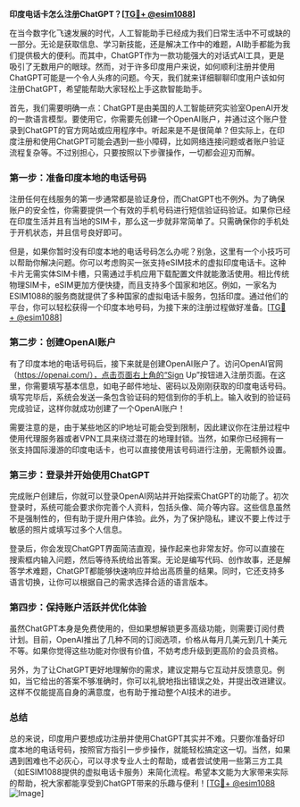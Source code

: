 **印度电话卡怎么注册ChatGPT？[[TG💪+ @esim1088](https://t.me/s/esim1088)]**

在当今数字化飞速发展的时代，人工智能助手已经成为我们日常生活中不可或缺的一部分。无论是获取信息、学习新技能，还是解决工作中的难题，AI助手都能为我们提供极大的便利。而其中，ChatGPT作为一款功能强大的对话式AI工具，更是吸引了无数用户的眼球。然而，对于许多印度用户来说，如何顺利注册并使用ChatGPT可能是一个令人头疼的问题。今天，我们就来详细聊聊印度用户该如何注册ChatGPT，希望能帮助大家轻松上手这款智能助手。

首先，我们需要明确一点：ChatGPT是由美国的人工智能研究实验室OpenAI开发的一款语言模型。要使用它，你需要先创建一个OpenAI账户，并通过这个账户登录到ChatGPT的官方网站或应用程序中。听起来是不是很简单？但实际上，在印度注册和使用ChatGPT可能会遇到一些小障碍，比如网络连接问题或者账户验证流程复杂等。不过别担心，只要按照以下步骤操作，一切都会迎刃而解。

### **第一步：准备印度本地的电话号码**
注册任何在线服务的第一步通常都是验证身份，而ChatGPT也不例外。为了确保账户的安全性，你需要提供一个有效的手机号码进行短信验证码验证。如果你已经在印度生活并且有当地的SIM卡，那么这一步就非常简单了。只需确保你的手机处于开机状态，并且信号良好即可。

但是，如果你暂时没有印度本地的电话号码怎么办呢？别急，这里有一个小技巧可以帮助你解决问题。你可以考虑购买一张支持eSIM技术的虚拟印度电话卡。这种卡片无需实体SIM卡槽，只需通过手机应用下载配置文件就能激活使用。相比传统物理SIM卡，eSIM更加方便快捷，而且支持多个国家和地区。例如，一家名为ESIM1088的服务商就提供了多种国家的虚拟电话卡服务，包括印度。通过他们的平台，你可以轻松获得一个印度本地号码，为接下来的注册过程做好准备。[[TG💪+ @esim1088](https://t.me/s/esim1088)]

### **第二步：创建OpenAI账户**
有了印度本地的电话号码后，接下来就是创建OpenAI账户了。访问OpenAI官网（https://openai.com/），点击页面右上角的“Sign Up”按钮进入注册页面。在这里，你需要填写基本信息，如电子邮件地址、密码以及刚刚获取的印度电话号码。填写完毕后，系统会发送一条包含验证码的短信到你的手机上。输入收到的验证码完成验证，这样你就成功创建了一个OpenAI账户！

需要注意的是，由于某些地区的IP地址可能会受到限制，因此建议你在注册过程中使用代理服务器或者VPN工具来绕过潜在的地理封锁。当然，如果你已经拥有一张支持国际漫游的印度电话卡，也可以直接使用该号码进行注册，无需额外设置。

### **第三步：登录并开始使用ChatGPT**
完成账户创建后，你就可以登录OpenAI网站并开始探索ChatGPT的功能了。初次登录时，系统可能会要求你完善个人资料，包括头像、简介等内容。这些信息虽然不是强制性的，但有助于提升用户体验。此外，为了保护隐私，建议不要上传过于敏感的照片或填写过多个人信息。

登录后，你会发现ChatGPT界面简洁直观，操作起来也非常友好。你可以直接在搜索框内输入问题，然后等待系统给出答案。无论是编写代码、创作故事，还是解答学术难题，ChatGPT都能够快速响应并给出高质量的结果。同时，它还支持多语言切换，让你可以根据自己的需求选择合适的语言版本。

### **第四步：保持账户活跃并优化体验**
虽然ChatGPT本身是免费使用的，但如果想解锁更多高级功能，则需要订阅付费计划。目前，OpenAI推出了几种不同的订阅选项，价格从每月几美元到几十美元不等。如果你觉得这些功能对你很有价值，不妨考虑升级到更高阶的会员资格。

另外，为了让ChatGPT更好地理解你的需求，建议定期与它互动并反馈意见。例如，当它给出的答案不够准确时，你可以礼貌地指出错误之处，并提出改进建议。这样不仅能提高自身的满意度，也有助于推动整个AI技术的进步。

### **总结**
总的来说，印度用户要想成功注册并使用ChatGPT其实并不难。只要你准备好印度本地的电话号码，按照官方指引一步步操作，就能轻松搞定这一切。当然，如果遇到困难也不必灰心，可以寻求专业人士的帮助，或者尝试使用一些第三方工具（如ESIM1088提供的虚拟电话卡服务）来简化流程。希望本文能为大家带来实际的帮助，祝大家都能享受到ChatGPT带来的乐趣与便利！[[TG💪+ @esim1088](https://t.me/s/esim1088) ![Image](https://i.postimg.cc/4NQfJmqS/Snipaste-2025-05-13-00-14-12.png)]
